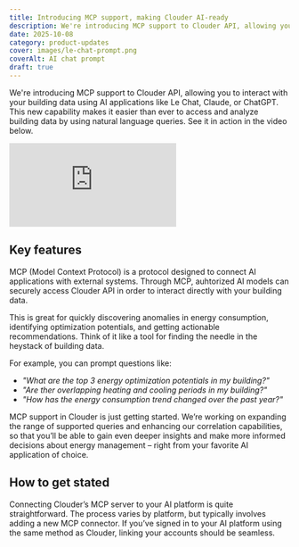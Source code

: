 ```yaml
---
title: Introducing MCP support, making Clouder AI-ready
description: We're introducing MCP support to Clouder API, allowing you to interact with your building data using AI applications like Le Chat, Claude, or ChatGPT. This new capability makes it easier than ever to access and analyze building data by using natural language queries. Discover anomalies in energy consumption, identify optimization potentials, and get actionable recommendations.
date: 2025-10-08
category: product-updates
cover: images/le-chat-prompt.png
coverAlt: AI chat prompt
draft: true
---
```


We're introducing MCP support to Clouder API, allowing you to interact with your building data using AI applications like Le Chat, Claude, or ChatGPT. This new capability makes it easier than ever to access and analyze building data by using natural language queries. See it in action in the video below.

<iframe src="https://www.youtube.com/embed/I667nb4kOJc?rel=0&playsinline=1" title="YouTube video player" frameborder="0" allow="accelerometer; autoplay; clipboard-write; encrypted-media; gyroscope; picture-in-picture; web-share" referrerpolicy="strict-origin-when-cross-origin" allowfullscreen></iframe>

## Key features

MCP (Model Context Protocol) is a protocol designed to connect AI applications with external systems. Through MCP, auhtorized AI models can securely access Clouder API in order to interact directly with your building data.

This is great for quickly discovering anomalies in energy consumption, identifying optimization potentials, and getting actionable recommendations. Think of it like a tool for finding the needle in the heystack of building data.

For example, you can prompt questions like:

- _"What are the top 3 energy optimization potentials in my building?"_
- _"Are ther overlapping heating and cooling periods in my building?"_
- _"How has the energy consumption trend changed over the past year?"_

MCP support in Clouder is just getting started. We’re working on expanding the range of supported queries and enhancing our correlation capabilities, so that you’ll be able to gain even deeper insights and make more informed decisions about energy management – right from your favorite AI application of choice.


## How to get stated

Connecting Clouder’s MCP server to your AI platform is quite straightforward. The process varies by platform, but typically involves adding a new MCP connector. If you’ve signed in to your AI platform using the same method as Clouder, linking your accounts should be seamless.
